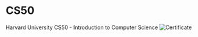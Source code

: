 # CS50
Harvard University CS50 - Introduction to Computer Science
![Certificate](https://github.com/William-Chuu/CS50.git/williamchu_certificate-1)
